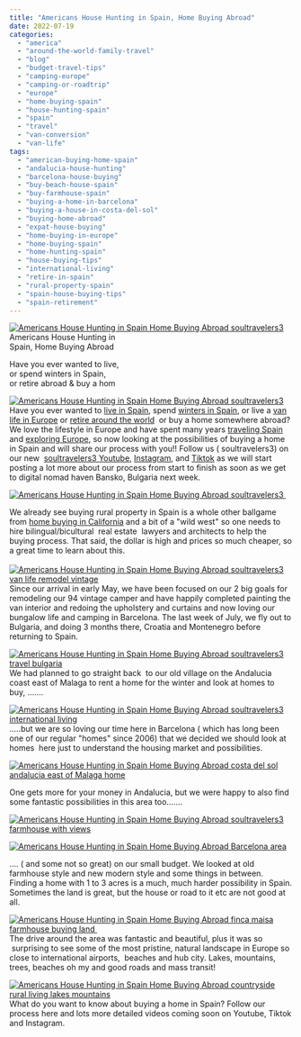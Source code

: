 ```yaml
---
title: "Americans House Hunting in Spain, Home Buying Abroad"
date: 2022-07-19
categories: 
  - "america"
  - "around-the-world-family-travel"
  - "blog"
  - "budget-travel-tips"
  - "camping-europe"
  - "camping-or-roadtrip"
  - "europe"
  - "home-buying-spain"
  - "house-hunting-spain"
  - "spain"
  - "travel"
  - "van-conversion"
  - "van-life"
tags: 
  - "american-buying-home-spain"
  - "andalucia-house-hunting"
  - "barcelona-house-buying"
  - "buy-beach-house-spain"
  - "buy-farmhouse-spain"
  - "buying-a-home-in-barcelona"
  - "buying-a-house-in-costa-del-sol"
  - "buying-home-abroad"
  - "expat-house-buying"
  - "home-buying-in-europe"
  - "home-buying-spain"
  - "home-hunting-spain"
  - "house-buying-tips"
  - "international-living"
  - "retire-in-spain"
  - "rural-property-spain"
  - "spain-house-buying-tips"
  - "spain-retirement"
---
```


[![Americans House Hunting in  Spain  Home Buying Abroad soultravelers3 ](https://pub-ac94b3f306b24c0dba4238943c97f2e1.r2.dev/6a00e5502a9507883302a308d72af7200c.jpg "Americans House Hunting in  Spain  Home Buying Abroad soultravelers3 ")](https://pub-ac94b3f306b24c0dba4238943c97f2e1.r2.dev/6a00e5502a9507883302a308d72af7200c.jpg)Americans House Hunting in  
Spain, Home Buying Abroad  

Have you ever wanted to live,  
or spend winters in Spain,  
or retire abroad & buy a hom

<!--more-->

[![Americans House Hunting in  Spain  Home Buying Abroad soultravelers3 ](https://pub-ac94b3f306b24c0dba4238943c97f2e1.r2.dev/6a00e5502a9507883302a2eecd2fc1200d.jpg "Americans House Hunting in  Spain  Home Buying Abroad soultravelers3 ")](https://pub-ac94b3f306b24c0dba4238943c97f2e1.r2.dev/6a00e5502a9507883302a2eecd2fc1200d.jpg)  
Have you ever wanted to [live in Spain](http://soultravelers3new.local/2009/11/lifestyle-design-a-winter-in-spain-extendedtravel-digitalnomad-miniretirement-4hww-travel.html), spend [winters in Spain](http://soultravelers3new.local/2009/11/whats-a-spain-winter-rental-like-extended-travel-digital-nomad-4hww-vacation-.html), or live a [van life in Europe](http://soultravelers3new.local/2022/01/americans-van-life-in-europe-2022.html) or [retire around the world](http://soultravelers3new.local/2022/03/retirement-traveling-around-the-world.html)  or buy a home somewhere abroad? We love the lifestyle in Europe and have spent many years [traveling Spain](http://soultravelers3new.local/2014/10/what-to-do-in-spain-the-ultimate-checklist.html) and [exploring Europe](http://soultravelers3new.local/2017/05/best-of-europe-summer-trip-.html), so now looking at the possibilities of buying a home in Spain and will share our process with you!! Follow us ( soultravelers3) on our new  [soultravelers3 Youtube](https://www.youtube.com/channel/UCawzFLlyXP4qtq-rn3N-GBQ), [Instagram](https://www.instagram.com/soultravelers.3/), and [Tiktok](https://www.tiktok.com/@soultravelers3/video/7088065745862544682?is_copy_url=1&is_from_webapp=v1) as we will start posting a lot more about our process from start to finish as soon as we get to digital nomad haven Bansko, Bulgaria next week.    
  
[![Americans House Hunting in  Spain  Home Buying Abroad soultravelers3 ](https://pub-ac94b3f306b24c0dba4238943c97f2e1.r2.dev/6a00e5502a9507883302a2eecdc8ea200d.jpg "Americans House Hunting in  Spain  Home Buying Abroad soultravelers3 ")](https://pub-ac94b3f306b24c0dba4238943c97f2e1.r2.dev/6a00e5502a9507883302a2eecdc8ea200d.jpg)  
  
We already see buying rural property in Spain is a whole other ballgame from [home buying in California](http://soultravelers3new.local/2006/08/home-and-hous-1.html) and a bit of a "wild west" so one needs to hire bilingual/bicultural  real estate  lawyers and architects to help the buying process. That said, the dollar is high and prices so much cheaper, so a great time to learn about this. [  
](https://pub-ac94b3f306b24c0dba4238943c97f2e1.r2.dev/6a00e5502a9507883302a308d628a9200c-1536x1160-1.jpg)[  
](https://pub-ac94b3f306b24c0dba4238943c97f2e1.r2.dev/6a00e5502a9507883302a30d4ea748200b-1024x576-1.jpg)[![Americans House Hunting in Spain  Home Buying Abroad  soultravelers3 van life remodel vintage](https://pub-ac94b3f306b24c0dba4238943c97f2e1.r2.dev/6a00e5502a9507883302a30d4513d8200b.jpg "Americans House Hunting in Spain  Home Buying Abroad  soultravelers3 van life remodel vintage")](https://pub-ac94b3f306b24c0dba4238943c97f2e1.r2.dev/6a00e5502a9507883302a30d4513d8200b-300x300-1.jpg)  
Since our arrival in early May, we have been focused on our 2 big goals for remodeling our 94 vintage camper and have happily completed painting the van interior and redoing the upholstery and curtains and now loving our bungalow life and camping in Barcelona. The last week of July, we fly out to Bulgaria, and doing 3 months there, Croatia and Montenegro before returning to Spain.   
  
[](https://pub-ac94b3f306b24c0dba4238943c97f2e1.r2.dev/6a00e5502a9507883302a308d628a9200c-1536x1160-1.jpg)[![Americans House Hunting in Spain  Home Buying Abroad soultravelers3 travel bulgaria ](https://pub-ac94b3f306b24c0dba4238943c97f2e1.r2.dev/6a00e5502a9507883302a308d7b0d0200c.jpg "Americans House Hunting in Spain  Home Buying Abroad soultravelers3 travel bulgaria ")](https://pub-ac94b3f306b24c0dba4238943c97f2e1.r2.dev/6a00e5502a9507883302a308d7b0d0200c-150x150-1.jpg)  
We had planned to go straight back  to our old village on the Andalucia coast east of Malaga to rent a home for the winter and look at homes to buy, .......  
  
[![Americans House Hunting in Spain  Home Buying Abroad  soultravelers3 international living ](https://pub-ac94b3f306b24c0dba4238943c97f2e1.r2.dev/6a00e5502a9507883302a30d451880200b.jpg "Americans House Hunting in Spain  Home Buying Abroad  soultravelers3 international living ")](https://pub-ac94b3f306b24c0dba4238943c97f2e1.r2.dev/6a00e5502a9507883302a30d451880200b.jpg)  
.....but we are so loving our time here in Barcelona ( which has long been one of our regular "homes" since 2006) that we decided we should look at homes  here just to understand the housing market and possibilities.  
  
[![Americans House Hunting in Spain  Home Buying Abroad  costa del sol  andalucia  east of Malaga home](https://pub-ac94b3f306b24c0dba4238943c97f2e1.r2.dev/6a00e5502a9507883302a2eecdc4a3200d.jpg "Americans House Hunting in Spain  Home Buying Abroad  costa del sol  andalucia  east of Malaga home")](https://pub-ac94b3f306b24c0dba4238943c97f2e1.r2.dev/6a00e5502a9507883302a2eecdc4a3200d.jpg)  
  
One gets more for your money in Andalucia, but we were happy to also find some fantastic possibilities in this area too.......   
  
[![Americans House Hunting in Spain  Home Buying Abroad  soultravelers3 farmhouse with views ](https://pub-ac94b3f306b24c0dba4238943c97f2e1.r2.dev/6a00e5502a9507883302a30d45241e200b.jpg "Americans House Hunting in Spain  Home Buying Abroad  soultravelers3 farmhouse with views ")](https://pub-ac94b3f306b24c0dba4238943c97f2e1.r2.dev/6a00e5502a9507883302a30d45241e200b.jpg)  
  
[![Americans House Hunting in Spain  Home Buying Abroad  Barcelona area](https://pub-ac94b3f306b24c0dba4238943c97f2e1.r2.dev/6a00e5502a9507883302a2eecdc4ea200d.jpg "Americans House Hunting in Spain  Home Buying Abroad  Barcelona area")](https://pub-ac94b3f306b24c0dba4238943c97f2e1.r2.dev/6a00e5502a9507883302a2eecdc4ea200d.jpg)  
  
.... ( and some not so great) on our small budget. We looked at old farmhouse style and new modern style and some things in between. Finding a home with 1 to 3 acres is a much, much harder possibility in Spain. Sometimes the land is great, but the house or road to it etc are not good at all.   
  
[![Americans House Hunting in Spain  Home Buying Abroad  finca maisa farmhouse buying land ](https://pub-ac94b3f306b24c0dba4238943c97f2e1.r2.dev/6a00e5502a9507883302a30d4524a6200b.jpg "Americans House Hunting in Spain  Home Buying Abroad  finca maisa farmhouse buying land ")](https://pub-ac94b3f306b24c0dba4238943c97f2e1.r2.dev/6a00e5502a9507883302a30d4524a6200b.jpg)  
The drive around the area was fantastic and beautiful, plus it was so  surprising to see some of the most pristine, natural landscape in Europe so close to international airports,  beaches and hub city. Lakes, mountains, trees, beaches oh my and good roads and mass transit!  
  
[![Americans House Hunting in Spain  Home Buying Abroad  countryside rural living lakes mountains ](https://pub-ac94b3f306b24c0dba4238943c97f2e1.r2.dev/6a00e5502a9507883302a308d7bfe0200c.jpg "Americans House Hunting in Spain  Home Buying Abroad  countryside rural living lakes mountains ")](https://pub-ac94b3f306b24c0dba4238943c97f2e1.r2.dev/6a00e5502a9507883302a308d7bfe0200c.jpg)  
What do you want to know about buying a home in Spain? Follow our process here and lots more detailed videos coming soon on Youtube, Tiktok and Instagram.
